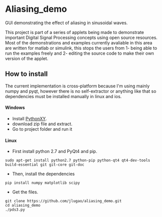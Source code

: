 # Aliasing_demo

GUI demonstrating the effect of aliasing in sinusoidal waves. 

This project is part of a series of applets being made to demonstrate important Digital Signal Processing concepts using open source resources. Most of the demonstrations and examples currently avaliable in this area are written for matlab or simulink, this stops the users from 1- being able to run the examples freely and 2- editing the source code to make their own version of the applet.


## How to install
The current implementation is cross-platform because I'm using mainly numpy and pyqt, however there is no self-extractor or anything like that so dependencies must be installed manually in linux and ios.

#### Windows

  * Install [PythonXY](https://code.google.com/p/pythonxy/).
  * download zip file and extract.
  * Go to project folder and run it

#### Linux

  * First install python 2.7 and PyQt4 and pip.

```
sudo apt-get install python2.7 python-pip python-qt4 qt4-dev-tools build-essential git git-core git-doc
```

  * Then, install the dependencies

```
pip install numpy matplotlib scipy
```

  * Get the files.

```
git clone https://github.com/jlugao/aliasing_demo.git
cd aliasing_demo
./pds3.py

```
